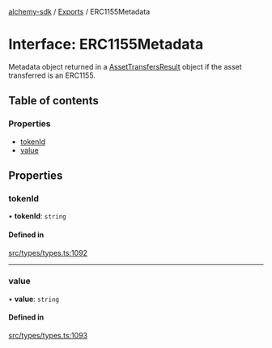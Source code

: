 [alchemy-sdk](../README.md) / [Exports](../modules.md) / ERC1155Metadata

# Interface: ERC1155Metadata

Metadata object returned in a [AssetTransfersResult](AssetTransfersResult.md) object if the asset
transferred is an ERC1155.

## Table of contents

### Properties

- [tokenId](ERC1155Metadata.md#tokenid)
- [value](ERC1155Metadata.md#value)

## Properties

### tokenId

• **tokenId**: `string`

#### Defined in

[src/types/types.ts:1092](https://github.com/alchemyplatform/alchemy-sdk-js/blob/30d9ef5/src/types/types.ts#L1092)

___

### value

• **value**: `string`

#### Defined in

[src/types/types.ts:1093](https://github.com/alchemyplatform/alchemy-sdk-js/blob/30d9ef5/src/types/types.ts#L1093)
